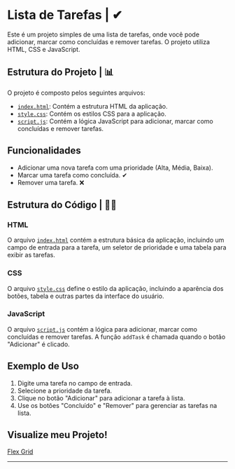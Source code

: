 # Lista de Tarefas | ✔

Este é um projeto simples de uma lista de tarefas, onde você pode adicionar, marcar como concluídas e remover tarefas. O projeto utiliza HTML, CSS e JavaScript.

## Estrutura do Projeto | 📊

O projeto é composto pelos seguintes arquivos:

- [`index.html`](index.html): Contém a estrutura HTML da aplicação. 
- [`style.css`](style.css): Contém os estilos CSS para a aplicação.
- [`script.js`](script.js): Contém a lógica JavaScript para adicionar, marcar como concluídas e remover tarefas.

## Funcionalidades

- Adicionar uma nova tarefa com uma prioridade (Alta, Média, Baixa).
- Marcar uma tarefa como concluída. ✔
- Remover uma tarefa. ❌


## Estrutura do Código | 👩‍💻

### HTML

O arquivo [`index.html`](index.html) contém a estrutura básica da aplicação, incluindo um campo de entrada para a tarefa, um seletor de prioridade e uma tabela para exibir as tarefas.

### CSS

O arquivo [`style.css`](style.css) define o estilo da aplicação, incluindo a aparência dos botões, tabela e outras partes da interface do usuário.

### JavaScript

O arquivo [`script.js`](script.js) contém a lógica para adicionar, marcar como concluídas e remover tarefas. A função `addTask` é chamada quando o botão "Adicionar" é clicado.

## Exemplo de Uso

1. Digite uma tarefa no campo de entrada.
2. Selecione a prioridade da tarefa.
3. Clique no botão "Adicionar" para adicionar a tarefa à lista.
4. Use os botões "Concluído" e "Remover" para gerenciar as tarefas na lista.

## Visualize meu Projeto!
<a href=“https://lista-tarefas-navy.vercel.app/“>Flex Grid</a> 

---
